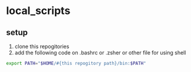 # local_scripts


setup
---

1. clone this repogitories
1. add the following code on .bashrc or .zsher or other file for using shell

```sh
export PATH="$HOME/#{this repogitory path}/bin:$PATH"
```


